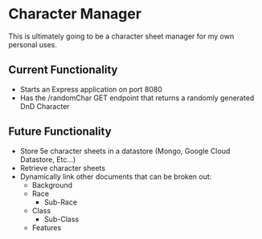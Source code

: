 # Character Manager

This is ultimately going to be a character sheet manager for my own personal uses. 

## Current Functionality

* Starts an Express application on port 8080
* Has the /randomChar GET endpoint that returns a randomly generated DnD Character

## Future Functionality

* Store 5e character sheets in a datastore (Mongo, Google Cloud Datastore, Etc...)
* Retrieve character sheets
* Dynamically link other documents that can be broken out:
    * Background
    * Race
        * Sub-Race
    * Class
        * Sub-Class
    * Features
